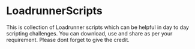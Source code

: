 # LoadrunnerScripts
This is collection of Loadrunner scripts which can be helpful in day to day scripting challenges. 
You can download, use and share as per your requirement.
Please dont forget to give the credit.
